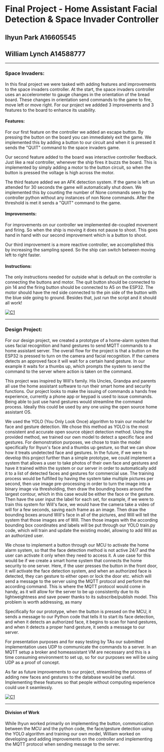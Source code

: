 # Final Project - Home Assistant Facial Detection & Space Invader Controller
## Ihyun Park A16605545
## William Lynch A14588777

---

### Space Invaders:
In this final project we were tasked with adding features and improvements to the space invaders controller.  At the start, the space invaders controller uses an accelerometer to gauge changes in the orientation of the bread board.  These changes in orientation send commands to the game to fire, move left or move right.  For our project we addded 3 improvements and 3 features to the board to enhance its usability.

#### Features:

For our first feature on the controller we added an escape button.  By pressing the button on the board you can immediately exit the game. We implemented this by adding a button to our circuit and when it is pressed it sends the "QUIT" command to the space invaders game.  

Our second feature added to the board was interactive controller feedback.  Just like a real controller, whenever the ship fires it buzzs the board.  This is implemented by simply adding a motor to the button circuit, so when the button is pressed the voltage is high across the motor.

The third feature added we an AFK detection system.  If the game is left un attended for 30 seconds the game will automatically shut down.  We implemented this by counting the number of None commands seen by the controller python without any instances of non None commands.  After the threshold is met it sends a "QUIT" command to the game.

#### Improvements:

For improvements on our controller we implemented de-coupled movement and firing.  So when the ship is moving it does not pause to shoot.  This goes hand in hand with our second improvement which is a button to shoot.

Our third improvement is a more reactive controller, we accomplished this by increasing the sampling speed. So the ship can switch between moving left to right faster.  

#### Instructions:

The only instructions needed for outside what is default on the controller is connecting the buttons and motor.  The quit button should be connected to pin 14 and the firing button should be connected to A5 on the ESP32.  The motor should have the red side connected to the pin side of the button with the blue side going to ground.  Besides that, just run the script and it should all work!

[![C1](https://youtu.be/p_lqoA6E0C4/0.jpg)](https://youtu.be/p_lqoA6E0C4 "Controller Demo")



---

### Design Project:

For our design project, we created a prototype of a home-alarm system that uses facial recognition and hand gestures to send MQTT commands to a home assistant server.  The overall flow for the project is that a button on the ESP32 is pressed to turn on the camera and facial recognition.  If the camera detects an approved face it will wait for a certain hand gesture.  In our example it waits for a thumbs up, which prompts the system to send the command to the server where action is taken on the command. 

This project was inspired by Will's family.  His Uncles, Grandpa and parents all use the home assistant software to run their smart home and security functions.  Our project looks to make the issuing of commands a hands free experience, currently a phone app or keypad is used to issue commands.  Being able to just use hand gestures would streamline the command process. Ideally this could be used by any one using the open source home assistant OS. 

We used the YOLO (You Only Look Once) algorithm to train our model for face and gesture detection. We chose this method as YOLO is the most consistent and accurate open source object detection method. Using the provided method, we trained our own model to detect a specific face and gestures. For demonstration purposes, we chose to train the model specifically for Ihyun's face and a thumbs up gesture, so that we can show how it treats undetected face and gestures. In the future, if we were to develop this project further than a simple prototype, we could implement a system that allows a user to take photos of their own face and gestures and have it trained within the system or our server in order to automatically add it to a list of detected faces and gestures for commercial use. The training process would be fulfilled by having the system take multiple pictures per second, then use image pre-processing in order to turn the image into a binary image via thresholding, then draw the bounding boxes around the largest contour, which in this case would be either the face or the gesture. Then have the user input the label for each set, for example, if we were to train this system for Will's face, we would have the camera take a video of will for a few seconds, saving each frame as an image. Then draw the bounding boxes around Will's face in all of the pictures, and Will will tell the system that those images are of Will. Then those images with the according bounding box coordinates and labels will be put through our YOLO train.py code, which will train and update the existing model, allowing to add Will as an authorized user.

We chose to implement a button through our MCU to activate the home alarm system, so that the face detection method is not active 24/7 and the user can activate it only when they need to access it. A use case for this would be if we create a smart home system that connects the home security to one server. Here, if the user presses the button in the front door, it will activate the face detection system, and when an authorized face is detected, they can gesture to either open or lock the door etc. which will send a message to the server using the MQTT protocol and perform the according command. This is where the MQTT protocol would come in handy, as it will allow for the server to be up consistently due to its lightweightness and save power thanks to its subscribe/publish model. This problem is worth addressing, as many

Specifically for our prototype, when the button is pressed on the MCU, it sends a message to our Python code that tells it to start its face detection, and when it detects an authorized face, it begins to scan for hand gestures, and when it detects a proper hand gesture, it sends a message to our server.

For presentation purposes and for easy testing by TAs our submitted implementation uses UDP to communicate the commands to a server.  In an MQTT setup a broker and homeassistant VM are necessary and this is a time consuming environment to set up, so for our purposes we will be using UDP as a proof of concept.  

As far as future improvements to our project, streamlining the process of adding new faces and gestures to the database would be useful.  Implementing these features so that people without computing experience could use it seamlessly.  

[![C1](https://youtu.be/sDTXQB-r7To/0.jpg)](https://youtu.be/sDTXQB-r7To "Project Demo")

---

#### Division of Work

While Ihyun worked primarily on implementing the button, communication between the MCU and the python code, the face/gesture detection using the YOLO algorithm and training our own model, William worked on developing and adding improvements on the controller and implementing the MQTT protocol when sending message to the server.
